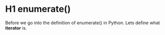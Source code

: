 # H1 enumerate()
Before we go into the definition of enumerate() in Python. Lets define what **__iterator__** is.

